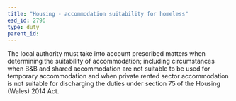 ```yaml
---
title: "Housing - accommodation suitability for homeless"
esd_id: 2796
type: duty
parent_id:  
---
```


The local authority must take into account prescribed matters when determining the suitability of accommodation; including circumstances when B&B and shared accommodation are not suitable to be used for temporary accommodation and when private rented sector accommodation is not suitable for discharging the duties under section 75 of the Housing (Wales) 2014 Act. 

